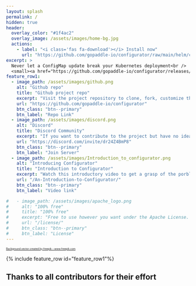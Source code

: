 ```yaml
---
layout: splash
permalink: /
hidden: true
header:
  overlay_color: "#1f4ac2"
  overlay_image: /assets/images/home-bg.jpg
  actions:
    - label: "<i class='fas fa-download'></i> Install now"
      url: "https://github.com/gopaddle-io/configurator/raw/main/helm/configurator-0.1.0.tgz"
excerpt: >
  Never let a ConfigMap update break your Kubernetes deployment<br />
  <small><a href="https://github.com/gopaddle-io/configurator/releases/tag/v0.0.1">Latest release v.0.0.1</a></small>
feature_row1:
  - image_path: /assets/images/github.png
    alt: "Github repo"
    title: "Github project repo"
    excerpt: "Visit the project repository to clone, fork, customize the project…"
    url: "https://github.com/gopaddle-io/configurator"
    btn_class: "btn--primary"
    btn_label: "Repo Link"
  - image_path: /assets/images/discord.png
    alt: "Discord"
    title: "Discord Community"
    excerpt: "If you want to contribute to the project but have no idea where to start, join the discord server where a helping hand is always welcome."
    url: "https://discord.com/invite/dr24Z4BmP8"
    btn_class: "btn--primary"
    btn_label: "Join Server"
  - image_path: /assets/images/Introduction_to_configurator.png
    alt: "Introducing Configurator"
    title: "Introduction to Configurator"
    excerpt: "Watch this introductory video to get a grasp of the porblem with ConfigMaps and the strategy we're using to solve it."
    url: "/An-Introduction-to-Configurator/"
    btn_class: "btn--primary"
    btn_label: "Video link"

#   - image_path: /assets/images/apache_logo.png
#     alt: "100% free"
#     title: "100% free"
#     excerpt: "Free to use however you want under the Apache License. Clone it, fork it, customize it..."
#     url: "/license/"
#     btn_class: "btn--primary"
#     btn_label: "License"      
---
```


<span style="font-size:0.5em"><a href="https://www.freepik.com/vectors/background">Background vector created by freepik - www.freepik.com</a></span>

{% include feature_row id="feature_row1"%}

## Thanks to all contributors for their effort

<script type="module">
import { Octokit } from "https://cdn.skypack.dev/@octokit/core";

const octokit = new Octokit();

await octokit.request('GET /repos/gopaddle-io/configurator/stats/contributors', {
  owner: 'gopaddle-io',
  repo: 'configurator'

}).then((resp) => {
  resp.data.forEach((r) => {
    console.log(r.author.login);
  })
  });</script>

